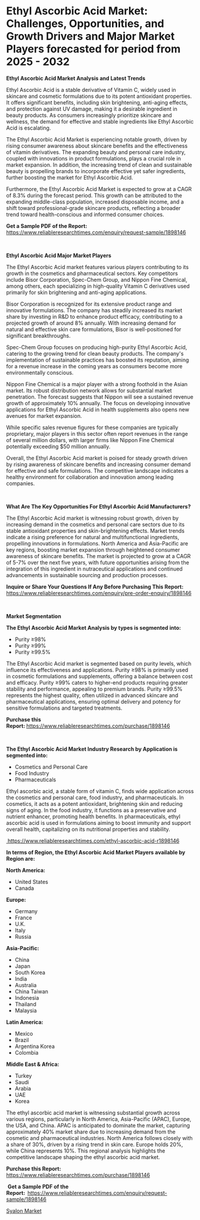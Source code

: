 <p><h1>Ethyl Ascorbic Acid Market: Challenges, Opportunities, and Growth Drivers and Major Market Players forecasted for period from 2025 - 2032</h1></p><p><strong>Ethyl Ascorbic Acid Market Analysis and Latest Trends</strong></p>
<p><p>Ethyl Ascorbic Acid is a stable derivative of Vitamin C, widely used in skincare and cosmetic formulations due to its potent antioxidant properties. It offers significant benefits, including skin brightening, anti-aging effects, and protection against UV damage, making it a desirable ingredient in beauty products. As consumers increasingly prioritize skincare and wellness, the demand for effective and stable ingredients like Ethyl Ascorbic Acid is escalating.</p><p>The Ethyl Ascorbic Acid Market is experiencing notable growth, driven by rising consumer awareness about skincare benefits and the effectiveness of vitamin derivatives. The expanding beauty and personal care industry, coupled with innovations in product formulations, plays a crucial role in market expansion. In addition, the increasing trend of clean and sustainable beauty is propelling brands to incorporate effective yet safer ingredients, further boosting the market for Ethyl Ascorbic Acid.</p><p>Furthermore, the Ethyl Ascorbic Acid Market is expected to grow at a CAGR of 8.3% during the forecast period. This growth can be attributed to the expanding middle-class population, increased disposable income, and a shift toward professional-grade skincare products, reflecting a broader trend toward health-conscious and informed consumer choices.</p></p>
<p><strong>Get a Sample PDF of the Report:&nbsp;</strong> <a href="https://www.reliableresearchtimes.com/enquiry/request-sample/1898146?utm_campaign=3565&utm_medium=2&utm_source=Github&utm_content=ia&utm_term=31032025&utm_id=ethyl-ascorbic-acid">https://www.reliableresearchtimes.com/enquiry/request-sample/1898146</a></p>
<p>&nbsp;</p>
<p><strong>Ethyl Ascorbic Acid Major Market Players</strong></p>
<p><p>The Ethyl Ascorbic Acid market features various players contributing to its growth in the cosmetics and pharmaceutical sectors. Key competitors include Bisor Corporation, Spec-Chem Group, and Nippon Fine Chemical, among others, each specializing in high-quality Vitamin C derivatives used primarily for skin brightening and anti-aging applications.</p><p>Bisor Corporation is recognized for its extensive product range and innovative formulations. The company has steadily increased its market share by investing in R&D to enhance product efficacy, contributing to a projected growth of around 8% annually. With increasing demand for natural and effective skin care formulations, Bisor is well-positioned for significant breakthroughs.</p><p>Spec-Chem Group focuses on producing high-purity Ethyl Ascorbic Acid, catering to the growing trend for clean beauty products. The company's implementation of sustainable practices has boosted its reputation, aiming for a revenue increase in the coming years as consumers become more environmentally conscious.</p><p>Nippon Fine Chemical is a major player with a strong foothold in the Asian market. Its robust distribution network allows for substantial market penetration. The forecast suggests that Nippon will see a sustained revenue growth of approximately 10% annually. The focus on developing innovative applications for Ethyl Ascorbic Acid in health supplements also opens new avenues for market expansion.</p><p>While specific sales revenue figures for these companies are typically proprietary, major players in this sector often report revenues in the range of several million dollars, with larger firms like Nippon Fine Chemical potentially exceeding $50 million annually.</p><p>Overall, the Ethyl Ascorbic Acid market is poised for steady growth driven by rising awareness of skincare benefits and increasing consumer demand for effective and safe formulations. The competitive landscape indicates a healthy environment for collaboration and innovation among leading companies.</p></p>
<p>&nbsp;</p>
<p><strong>What Are The Key Opportunities For Ethyl Ascorbic Acid Manufacturers?</strong></p>
<p><p>The Ethyl Ascorbic Acid market is witnessing robust growth, driven by increasing demand in the cosmetics and personal care sectors due to its stable antioxidant properties and skin-brightening effects. Market trends indicate a rising preference for natural and multifunctional ingredients, propelling innovations in formulations. North America and Asia-Pacific are key regions, boosting market expansion through heightened consumer awareness of skincare benefits. The market is projected to grow at a CAGR of 5-7% over the next five years, with future opportunities arising from the integration of this ingredient in nutraceutical applications and continued advancements in sustainable sourcing and production processes.</p></p>
<p><strong>Inquire or Share Your Questions If Any Before Purchasing This Report:</strong> <a href="https://www.reliableresearchtimes.com/enquiry/pre-order-enquiry/1898146?utm_campaign=3565&utm_medium=2&utm_source=Github&utm_content=ia&utm_term=31032025&utm_id=ethyl-ascorbic-acid">https://www.reliableresearchtimes.com/enquiry/pre-order-enquiry/1898146</a></p>
<p>&nbsp;</p>
<p><strong>Market Segmentation</strong></p>
<p><strong>The Ethyl Ascorbic Acid Market Analysis by types is segmented into:</strong></p>
<p><ul><li>Purity ≥98%</li><li>Purity ≥99%</li><li>Purity ≥99.5%</li></ul></p>
<p><p>The Ethyl Ascorbic Acid market is segmented based on purity levels, which influence its effectiveness and applications. Purity ≥98% is primarily used in cosmetic formulations and supplements, offering a balance between cost and efficacy. Purity ≥99% caters to higher-end products requiring greater stability and performance, appealing to premium brands. Purity ≥99.5% represents the highest quality, often utilized in advanced skincare and pharmaceutical applications, ensuring optimal delivery and potency for sensitive formulations and targeted treatments.</p></p>
<p><strong>Purchase this Report:&nbsp;</strong><a href="https://www.reliableresearchtimes.com/purchase/1898146?utm_campaign=3565&utm_medium=2&utm_source=Github&utm_content=ia&utm_term=31032025&utm_id=ethyl-ascorbic-acid">https://www.reliableresearchtimes.com/purchase/1898146</a></p>
<p>&nbsp;</p>
<p><strong>The Ethyl Ascorbic Acid Market Industry Research by Application is segmented into:</strong></p>
<p><ul><li>Cosmetics and Personal Care</li><li>Food Industry</li><li>Pharmaceuticals</li></ul></p>
<p><p>Ethyl ascorbic acid, a stable form of vitamin C, finds wide application across the cosmetics and personal care, food industry, and pharmaceuticals. In cosmetics, it acts as a potent antioxidant, brightening skin and reducing signs of aging. In the food industry, it functions as a preservative and nutrient enhancer, promoting health benefits. In pharmaceuticals, ethyl ascorbic acid is used in formulations aiming to boost immunity and support overall health, capitalizing on its nutritional properties and stability.</p></p>
<p><a href="https://www.reliableresearchtimes.com/ethyl-ascorbic-acid-r1898146?utm_campaign=3565&utm_medium=2&utm_source=Github&utm_content=ia&utm_term=31032025&utm_id=ethyl-ascorbic-acid">&nbsp;https://www.reliableresearchtimes.com/ethyl-ascorbic-acid-r1898146</a></p>
<p><strong>In terms of Region, the Ethyl Ascorbic Acid Market Players available by Region are:</strong></p>
<p>
    <p> <strong> North America: </strong>
        <ul>
            <li>United States</li>
            <li>Canada</li>
        </ul>
        </p> 
    <p> <strong> Europe: </strong>
        <ul>
            <li>Germany</li>
            <li>France</li>
            <li>U.K.</li>
            <li>Italy</li>
            <li>Russia</li>
        </ul>
        </p> 
    <p> <strong> Asia-Pacific: </strong>
        <ul>
            <li>China</li>
            <li>Japan</li>
            <li>South Korea</li>
            <li>India</li>
            <li>Australia</li>
            <li>China Taiwan</li>
            <li>Indonesia</li>
            <li>Thailand</li>
            <li>Malaysia</li>
        </ul>
        </p> 
    <p> <strong> Latin America: </strong>
        <ul>
            <li>Mexico</li>
            <li>Brazil</li>
            <li>Argentina Korea</li>
            <li>Colombia</li>
        </ul>
        </p> 
    <p> <strong> Middle East & Africa: </strong>
        <ul>
            <li>Turkey</li>
            <li>Saudi</li>
            <li>Arabia</li>
            <li>UAE</li>
            <li>Korea</li>
        </ul>
    </p>
    </p>
<p><p>The ethyl ascorbic acid market is witnessing substantial growth across various regions, particularly in North America, Asia-Pacific (APAC), Europe, the USA, and China. APAC is anticipated to dominate the market, capturing approximately 40% market share due to increasing demand from the cosmetic and pharmaceutical industries. North America follows closely with a share of 30%, driven by a rising trend in skin care. Europe holds 20%, while China represents 10%. This regional analysis highlights the competitive landscape shaping the ethyl ascorbic acid market.</p></p>
<p><strong>Purchase this Report: </strong><a href="https://www.reliableresearchtimes.com/purchase/1898146?utm_campaign=3565&utm_medium=2&utm_source=Github&utm_content=ia&utm_term=31032025&utm_id=ethyl-ascorbic-acid">https://www.reliableresearchtimes.com/purchase/1898146</a></p>
<p>&nbsp;<strong>Get a Sample PDF of the Report:&nbsp;&nbsp;</strong><a href="https://www.reliableresearchtimes.com/enquiry/request-sample/1898146?utm_campaign=3565&utm_medium=2&utm_source=Github&utm_content=ia&utm_term=31032025&utm_id=ethyl-ascorbic-acid">https://www.reliableresearchtimes.com/enquiry/request-sample/1898146</a></p>
<p><strong></strong></p>
<p><p><a href="https://github.com/vigatoimrene04/Market-Research-Report-List-1/blob/main/syalon-market.md?utm_campaign=3565&utm_medium=2&utm_source=Github&utm_content=ia&utm_term=31032025&utm_id=ethyl-ascorbic-acid">Syalon Market</a></p></p>